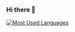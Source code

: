 

### Hi there 👋
[![Most Used Languages](https://github-readme-stats-beryl-one.vercel.app/api/top-langs/?username=mikefaille&layout=compact&role=owner,collaborator&langs_count=12&hide=groff,c++,c,javascript,c%23,css,scss&exclude_repo=1&theme=github_dark_dimmed)](https://github.com/anuraghazra/github-readme-stats)

<!--
**mikefaille/mikefaille** is a ✨ _special_ ✨ repository because its `README.md` (this file) appears on your GitHub profile.

Here are some ideas to get you started:

- 🔭 I’m currently working on ...
- 🌱 I’m currently learning ...
- 👯 I’m looking to collaborate on ...
- 🤔 I’m looking for help with ...
- 💬 Ask me about ...
- 📫 How to reach me: ...
- 😄 Pronouns: ...
- ⚡ Fun fact: ...
-->
